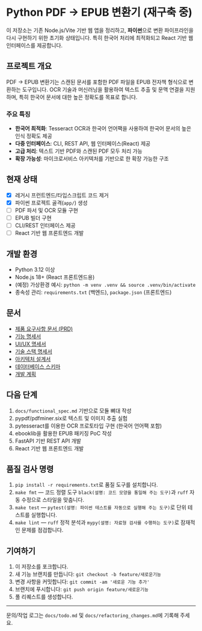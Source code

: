 # Python PDF → EPUB 변환기 (재구축 중)

이 저장소는 기존 Node.js/Vite 기반 웹 앱을 정리하고, **파이썬**으로 변환 파이프라인을 다시 구현하기 위한 초기화 상태입니다. 특히 한국어 처리에 최적화되고 React 기반 웹 인터페이스를 제공합니다.

## 프로젝트 개요
PDF → EPUB 변환기는 스캔된 문서를 포함한 PDF 파일을 EPUB 전자책 형식으로 변환하는 도구입니다. OCR 기술과 머신러닝을 활용하여 텍스트 추출 및 문맥 연결을 지원하며, 특히 한국어 문서에 대한 높은 정확도를 목표로 합니다.

### 주요 특징
- **한국어 최적화**: Tesseract OCR과 한국어 언어팩을 사용하여 한국어 문서의 높은 인식 정확도 제공
- **다중 인터페이스**: CLI, REST API, 웹 인터페이스(React) 제공
- **고급 처리**: 텍스트 기반 PDF와 스캔된 PDF 모두 처리 가능
- **확장 가능성**: 마이크로서비스 아키텍처를 기반으로 한 확장 가능한 구조

## 현재 상태
- [x] 레거시 프런트엔드/타입스크립트 코드 제거
- [x] 파이썬 프로젝트 골격(`app/`) 생성
- [ ] PDF 파서 및 OCR 모듈 구현
- [ ] EPUB 빌더 구현
- [ ] CLI/REST 인터페이스 제공
- [ ] React 기반 웹 프론트엔드 개발

## 개발 환경
- Python 3.12 이상
- Node.js 18+ (React 프론트엔드용)
- (예정) 가상환경 예시: `python -m venv .venv && source .venv/bin/activate`
- 종속성 관리: `requirements.txt` (백엔드), `package.json` (프론트엔드)

## 문서
- [제품 요구사항 문서 (PRD)](docs/improved_PRD.md)
- [기능 명세서](docs/functional_spec.md)
- [UI/UX 명세서](docs/ui_spec.md)
- [기술 스택 명세서](docs/tech_stack.md)
- [아키텍처 설계서](docs/architecture.md)
- [데이터베이스 스키마](docs/database_schema.sql)
- [개발 계획](docs/development_plan.md)

## 다음 단계
1. `docs/functional_spec.md` 기반으로 모듈 뼈대 작성
2. pypdf/pdfminer.six로 텍스트 및 이미지 추출 실험
3. pytesseract를 이용한 OCR 프로토타입 구현 (한국어 언어팩 포함)
4. ebooklib을 활용한 EPUB 패키징 PoC 작성
5. FastAPI 기반 REST API 개발
6. React 기반 웹 프론트엔드 개발

## 품질 검사 명령
1. `pip install -r requirements.txt`로 품질 도구를 설치합니다.
2. `make fmt` — 코드 정렬 도구 `black(설명: 코드 모양을 통일해 주는 도구)`과 `ruff` 자동 수정으로 스타일을 맞춥니다.
3. `make test` — `pytest(설명: 파이썬 테스트를 자동으로 실행해 주는 도구)`로 단위 테스트를 실행합니다.
4. `make lint` — `ruff` 정적 분석과 `mypy(설명: 자료형 검사를 수행하는 도구)`로 잠재적인 문제를 점검합니다.

## 기여하기
1. 이 저장소를 포크합니다.
2. 새 기능 브랜치를 만듭니다: `git checkout -b feature/새로운기능`
3. 변경 사항을 커밋합니다: `git commit -am '새로운 기능 추가'`
4. 브랜치에 푸시합니다: `git push origin feature/새로운기능`
5. 풀 리퀘스트를 생성합니다.

---
문의/작업 로그는 `docs/todo.md` 및 `docs/refactoring_changes.md`에 기록해 주세요.
